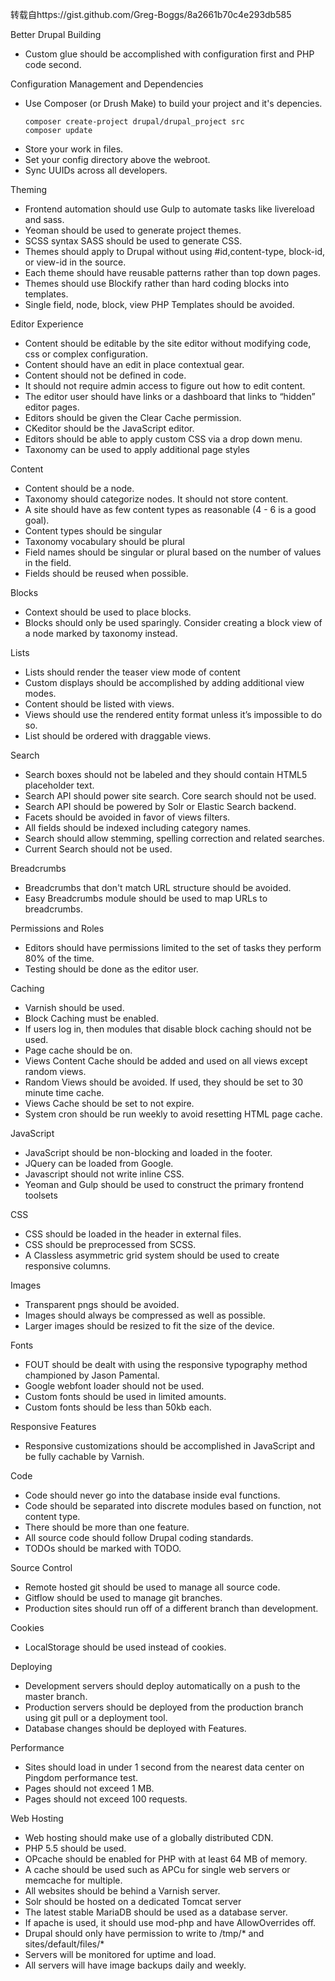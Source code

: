 转载自https://gist.github.com/Greg-Boggs/8a2661b70c4e293db585

Better Drupal Building
* Custom glue should be accomplished with configuration first and PHP code second.

Configuration Management and Dependencies
* Use Composer (or Drush Make) to build your project and it's depencies.
  ```
  composer create-project drupal/drupal_project src
  composer update
  ```
* Store your work in files.
* Set your config directory above the webroot.
* Sync UUIDs across all developers.

Theming
* Frontend automation should use Gulp to automate tasks like livereload and sass.
* Yeoman should be used to generate project themes.
* SCSS syntax SASS should be used to generate CSS.
* Themes should apply to Drupal without using #id,content-type, block-id, or view-id in the source.
* Each theme should have reusable patterns rather than top down pages.
* Themes should use Blockify rather than hard coding blocks into templates.
* Single field, node, block, view PHP Templates should be avoided.

Editor Experience
* Content should be editable by the site editor without modifying code, css or complex configuration. 
* Content should have an edit in place contextual gear.
* Content should not be defined in code.
* It should not require admin access to figure out how to edit content.
* The editor user should have links or a dashboard that links to “hidden” editor pages.
* Editors should be given the Clear Cache permission.
* CKeditor should be the JavaScript editor. 
* Editors should be able to apply custom CSS via a drop down menu.
* Taxonomy can be used to apply additional page styles

Content
* Content should be a node.
* Taxonomy should categorize nodes. It should not store content.
* A site should have as few content types as reasonable (4 - 6 is a good goal).
* Content types should be singular
* Taxonomy vocabulary should be plural
* Field names should be singular or plural based on the number of values in the field.
* Fields should be reused when possible.

Blocks
* Context should be used to place blocks.
* Blocks should only be used sparingly. Consider creating a block view of a node marked by taxonomy instead.

Lists
* Lists should render the teaser view mode of content
* Custom displays should be accomplished by adding additional view modes.
* Content should be listed with views.
* Views should use the rendered entity format unless it’s impossible to do so.
* List should be ordered with draggable views.

Search
* Search boxes should not be labeled and they should contain HTML5 placeholder text.
* Search API should power site search. Core search should not be used.
* Search API should be powered by Solr or Elastic Search backend.
* Facets should be avoided in favor of views filters.
* All fields should be indexed including category names.
* Search should allow stemming, spelling correction and related searches.
* Current Search should not be used.

Breadcrumbs
* Breadcrumbs that don't match URL structure should be avoided.
* Easy Breadcrumbs module should be used to map URLs to breadcrumbs.

Permissions and Roles
* Editors should have permissions limited to the set of tasks they perform 80% of the time.
* Testing should be done as the editor user.

Caching
* Varnish should be used.
* Block Caching must be enabled.
* If users log in, then modules that disable block caching should not be used.
* Page cache should be on.
* Views Content Cache should be added and used on all views except random views.
* Random Views should be avoided. If used, they should be set to 30 minute time cache.
* Views Cache should be set to not expire.
* System cron should be run weekly to avoid resetting HTML page cache.

JavaScript
* JavaScript should be non-blocking and loaded in the footer.
* JQuery can be loaded from Google.
* Javascript should not write inline CSS.
* Yeoman and Gulp should be used to construct the primary frontend toolsets

CSS
* CSS should be loaded in the header in external files.
* CSS should be preprocessed from SCSS.
* A Classless asymmetric grid system should be used to create responsive columns.

Images
* Transparent pngs should be avoided.
* Images should always be compressed as well as possible.
* Larger images should be resized to fit the size of the device.

Fonts
* FOUT should be dealt with using the responsive typography method championed by Jason Pamental.
* Google webfont loader should not be used.
* Custom fonts should be used in limited amounts.
* Custom fonts should be less than 50kb each.

Responsive Features
* Responsive customizations should be accomplished in JavaScript and be fully cachable by Varnish.

Code
* Code should never go into the database inside eval functions.
* Code should be separated into discrete modules based on function, not content type.
* There should be more than one feature.
* All source code should follow Drupal coding standards.
* TODOs should be marked with TODO.

Source Control
* Remote hosted git should be used to manage all source code.
* Gitflow should be used to manage git branches.
* Production sites should run off of a different branch than development.

Cookies
* LocalStorage should be used instead of cookies.

Deploying
* Development servers should deploy automatically on a push to the master branch.
* Production servers should be deployed from the production branch using git pull or a deployment tool.
* Database changes should be deployed with Features.

Performance
* Sites should load in under 1 second from the nearest data center on Pingdom performance test.
* Pages should not exceed 1 MB.
* Pages should not exceed 100 requests.

Web Hosting
* Web hosting should make use of a globally distributed CDN.
* PHP 5.5 should be used.
* OPcache should be enabled for PHP with at least 64 MB of memory.
* A cache should be used such as APCu for single web servers or memcache for multiple.
* All websites should be behind a Varnish server.
* Solr should be hosted on a dedicated Tomcat server
* The latest stable MariaDB should be used as a database server. 
* If apache is used, it should use mod-php and have AllowOverrides off.
* Drupal should only have permission to write to /tmp/* and sites/default/files/*
* Servers will be monitored for uptime and load.
* All servers will have image backups daily and weekly.
